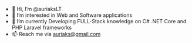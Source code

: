 - 👋 Hi, I’m @auriaksLT
- 👀 I’m interested in Web and Software applications
- 🌱 I’m currently Developing FULL-Stack knowledge on C# .NET Core and PHP Laravel frameworks
- 📫 Reach me via auriaks@gmail.com
